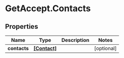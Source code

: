# GetAccept.Contacts

## Properties
Name | Type | Description | Notes
------------ | ------------- | ------------- | -------------
**contacts** | [**[Contact]**](Contact.md) |  | [optional] 
